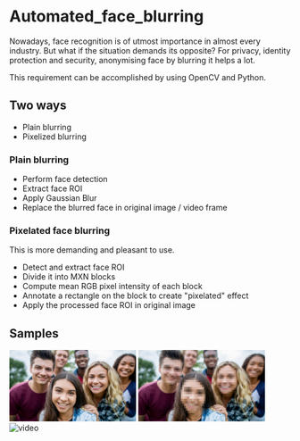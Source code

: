 # Automated_face_blurring

Nowadays, face recognition is of utmost importance in almost every industry. But what if the situation demands its opposite? For privacy, identity protection and security, anonymising face by blurring it helps a lot.


This requirement can be accomplished by using OpenCV and Python.

## Two ways

- Plain blurring
- Pixelized blurring

### Plain blurring

- Perform face detection
- Extract face ROI
- Apply Gaussian Blur
- Replace the blurred face in original image / video frame

### Pixelated face blurring

This is more demanding and pleasant to use.
- Detect and extract face ROI
- Divide it into MXN blocks
- Compute mean RGB pixel intensity of each block
- Annotate a rectangle on the block to create "pixelated" effect
- Apply the processed face ROI in original image

## Samples

<div style="float:left">
<div style="float:left"><img width="45%" src="https://github.com/Sudarshana2000/Automated_face_blurring/blob/master/images/input1.jpg" />
<img width="45%" src="https://github.com/Sudarshana2000/Automated_face_blurring/blob/master/images/output1.jpg" />
</div>
<br /><br />


![video](videos/output3.gif)